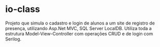 # io-class
Projeto que simula o cadastro e login de alunos a um site de registro de presença, utilizando Asp.Net MVC, SQL Server LocalDB. 
Utiliza toda a estrutura Model-View-Controller com operações CRUD e de login com Serilog.
